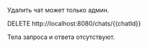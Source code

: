 Удалить чат может только админ.

DELETE http://localhost:8080/chats/{{chatId}}

Тела запроса и ответа отсутствуют.



